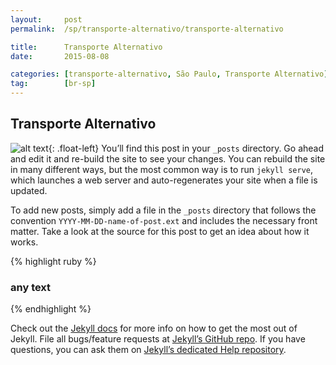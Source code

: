 ```yaml
---
layout:     post
permalink:  /sp/transporte-alternativo/transporte-alternativo

title:      Transporte Alternativo
date:       2015-08-08

categories: [transporte-alternativo, São Paulo, Transporte Alternativo]
tag:        [br-sp]
---
```


## Transporte Alternativo

![alt text][image1]{: .float-left} You’ll find this post in your `_posts` directory. Go ahead and edit it and re-build the site to see your changes. You can rebuild the site in many different ways, but the most common way is to run `jekyll serve`, which launches a web server and auto-regenerates your site when a file is updated.

To add new posts, simply add a file in the `_posts` directory that follows the convention `YYYY-MM-DD-name-of-post.ext` and includes the necessary front matter. Take a look at the source for this post to get an idea about how it works.

{% highlight ruby %}
### any text
{% endhighlight %}

Check out the [Jekyll docs][jekyll] for more info on how to get the most out of Jekyll. File all bugs/feature requests at [Jekyll’s GitHub repo][jekyll-gh]. If you have questions, you can ask them on [Jekyll’s dedicated Help repository][jekyll-help].


[jekyll]:      http://jekyllrb.com
[jekyll-gh]:   https://github.com/jekyll/jekyll
[jekyll-help]: https://github.com/jekyll/jekyll-help


[image1]:      http://placehold.it/300x200
